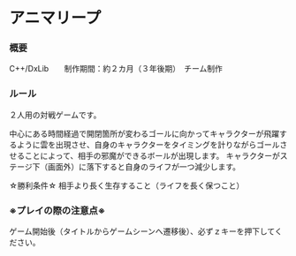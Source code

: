 # アニマリープ
### 概要
C++/DxLib　　制作期間：約２カ月（３年後期）　チーム制作

### ルール
２人用の対戦ゲームです。

中心にある時間経過で開閉箇所が変わるゴールに向かってキャラクターが飛躍するように雲を出現させ、自身のキャラクターをタイミングを計りながらゴールさせることによって、相手の邪魔ができるボールが出現します。
キャラクターがステージ下（画面外）に落下すると自身のライフが一つ減少します。

☆勝利条件☆
相手より長く生存すること（ライフを長く保つこと）

### ※プレイの際の注意点※
ゲーム開始後（タイトルからゲームシーンへ遷移後）、必ずｚキーを押下してください。
